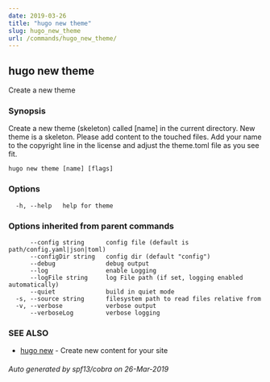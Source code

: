 ```yaml
---
date: 2019-03-26
title: "hugo new theme"
slug: hugo_new_theme
url: /commands/hugo_new_theme/
---
```

## hugo new theme

Create a new theme

### Synopsis

Create a new theme (skeleton) called [name] in the current directory.
New theme is a skeleton. Please add content to the touched files. Add your
name to the copyright line in the license and adjust the theme.toml file
as you see fit.

```
hugo new theme [name] [flags]
```

### Options

```
  -h, --help   help for theme
```

### Options inherited from parent commands

```
      --config string      config file (default is path/config.yaml|json|toml)
      --configDir string   config dir (default "config")
      --debug              debug output
      --log                enable Logging
      --logFile string     log File path (if set, logging enabled automatically)
      --quiet              build in quiet mode
  -s, --source string      filesystem path to read files relative from
  -v, --verbose            verbose output
      --verboseLog         verbose logging
```

### SEE ALSO

* [hugo new](/commands/hugo_new/)	 - Create new content for your site

###### Auto generated by spf13/cobra on 26-Mar-2019
